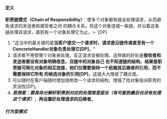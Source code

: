 #### 定义  
**职责链模式（Chain of Responsibility）**：使多个对象都有就会处理请求，从而避免请求的发送者和接受者之间
的耦合关系。将这个对象连城一条链，并沿着这条链处理该请求，直到有一个对象处理它为止。>·   [DP]  

1. "这当中的最关键的是**当客户提交一个请求时，请求是沿链传递直至有一个ConcreteHandler对象负责处理它[DP]**。"  
2. 请求者不用管哪个对象来处理，反正请求会被处理。这样做的好处是**接收者和发送者都没有对象明确信息，且链中的对象自己
也不知道链的结构**。**结果是职责链可简化对象的相互连接，他们仅需要保持一个纸箱其后继者的引用，而不需要保持它所有
的候选对象的引用[DP]**。这就大大降低了耦合度。  
3. 可以随时在客户端随时增加或修改一个请求的结构，增强了给对象指派职责的灵活性[DP]。  
4. ***思想是：要具体分解好职责到对应的处理类里面去（有可能到最后也没有处理这个请求）***，**再设置好处理请求的后继者**。  


##### 行为型模式